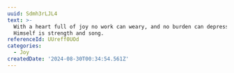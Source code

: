 ```yaml
---
uuid: Sdmh3rLJL4
text: >-
  With a heart full of joy no work can weary, and no burden can depress; God
  Himself is strength and song.
referenceId: UUreff0UOd
categories:
  - Joy
createdDate: '2024-08-30T00:34:54.561Z'
---
```


